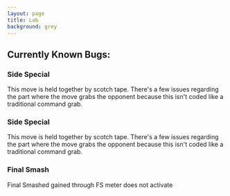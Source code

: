 ```yaml
---
layout: page
title: Lab
background: grey
---
```


<div class="col-lg-12 text-center">
	<h2 class="section-heading text-uppercase">Currently Known Bugs:</h2>
</div>

<div class="col-lg-12 text-center">
	<h3 class="section-heading text-uppercase">Side Special</h3>
</div>
This move is held together by scotch tape. There's a few issues regarding the part where the move grabs the opponent because this isn't coded like a traditional command grab.

<div class="col-lg-12 text-center">
	<h3 class="section-heading text-uppercase">Side Special</h3>
</div>
This move is held together by scotch tape. There's a few issues regarding the part where the move grabs the opponent because this isn't coded like a traditional command grab.

<div class="col-lg-12 text-center">
	<h3 class="section-heading text-uppercase">Final Smash</h3>
</div>
Final Smashed gained through FS meter does not activate